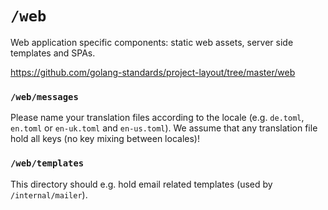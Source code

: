 # `/web`

Web application specific components: static web assets, server side templates and SPAs.

https://github.com/golang-standards/project-layout/tree/master/web

### `/web/messages`

Please name your translation files according to the locale (e.g. `de.toml`, `en.toml` or `en-uk.toml` and `en-us.toml`). We assume that any translation file hold all keys (no key mixing between locales)!

### `/web/templates`

This directory should e.g. hold email related templates (used by `/internal/mailer`).
